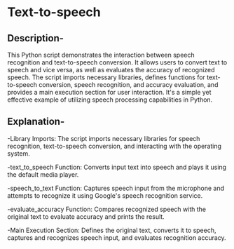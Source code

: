 # Text-to-speech
## Description-
This Python script demonstrates the interaction between speech recognition and text-to-speech conversion. It allows users to convert text to speech and vice versa, as well as evaluates the accuracy of recognized speech. The script imports necessary libraries, defines functions for text-to-speech conversion, speech recognition, and accuracy evaluation, and provides a main execution section for user interaction. It's a simple yet effective example of utilizing speech processing capabilities in Python.
## Explanation-
  -Library Imports: The script imports necessary libraries for speech recognition, text-to-speech conversion, and interacting with the operating system.

  -text_to_speech Function: Converts input text into speech and plays it using the default media player.

  -speech_to_text Function: Captures speech input from the microphone and attempts to recognize it using Google's speech recognition service.

  -evaluate_accuracy Function: Compares recognized speech with the original text to evaluate accuracy and prints the result.

  -Main Execution Section: Defines the original text, converts it to speech, captures and recognizes speech input, and evaluates recognition accuracy.
